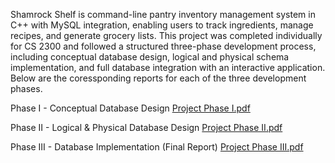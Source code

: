 Shamrock Shelf is command-line pantry inventory management system in C++ with MySQL integration, enabling users to track ingredients, manage recipes, and generate grocery lists. This project was completed individually for CS 2300 and followed a structured three-phase development process, including conceptual database design, logical and physical schema implementation, and full database integration with an interactive application. Below are the coressponding reports for each of the three development phases. 

Phase I - Conceptual Database Design 
[Project Phase I.pdf](https://github.com/user-attachments/files/18996088/Project.Phase.I.pdf)

Phase II - Logical & Physical Database Design
[Project Phase II.pdf](https://github.com/user-attachments/files/18996032/Project.Phase.II.pdf)

Phase III - Database Implementation (Final Report)
[Project Phase III.pdf](https://github.com/user-attachments/files/18996094/Project.Phase.III.pdf)
